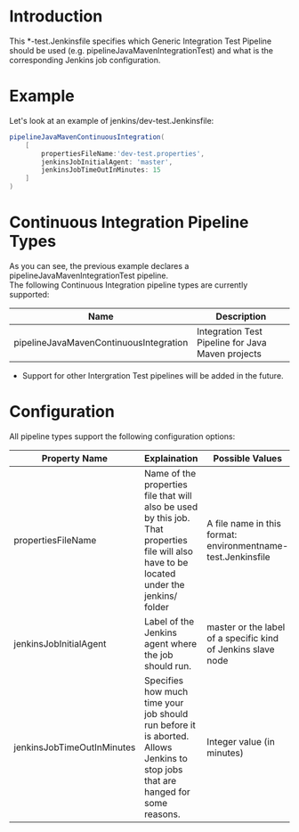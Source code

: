 # Introduction
This *-test.Jenkinsfile specifies which Generic Integration Test Pipeline should be used (e.g. pipelineJavaMavenIntegrationTest) and what is the corresponding Jenkins job configuration.

# Example
Let's look at an example of jenkins/dev-test.Jenkinsfile:  

```groovy 
pipelineJavaMavenContinuousIntegration(  
    [  
        propertiesFileName:'dev-test.properties',  
        jenkinsJobInitialAgent: 'master',  
        jenkinsJobTimeOutInMinutes: 15  
    ]
)
``` 

# Continuous Integration Pipeline Types

As you can see, the previous example declares a pipelineJavaMavenIntegrationTest pipeline.  
The following Continuous Integration pipeline types are currently supported:

| Name | Description |
| ------------- | ------------ |
| pipelineJavaMavenContinuousIntegration | Integration Test Pipeline for Java Maven projects | 

* Support for other Intergration Test pipelines will be added in the future. 

# Configuration 

All pipeline types support the following configuration options:

| Property Name | Explaination | Possible Values |
| ------------- | ------------ | --------------- |
| propertiesFileName | Name of the properties file that will also be used by this job.  That properties file will also have to be located under the jenkins/ folder | A file name in this format: environmentname-test.Jenkinsfile |
| jenkinsJobInitialAgent | Label of the Jenkins agent where the job should run. | master or the label of a specific kind of Jenkins slave node |
| jenkinsJobTimeOutInMinutes | Specifies how much time your job should run before it is aborted.  Allows Jenkins to stop jobs that are hanged for some reasons. | Integer value (in minutes) |
